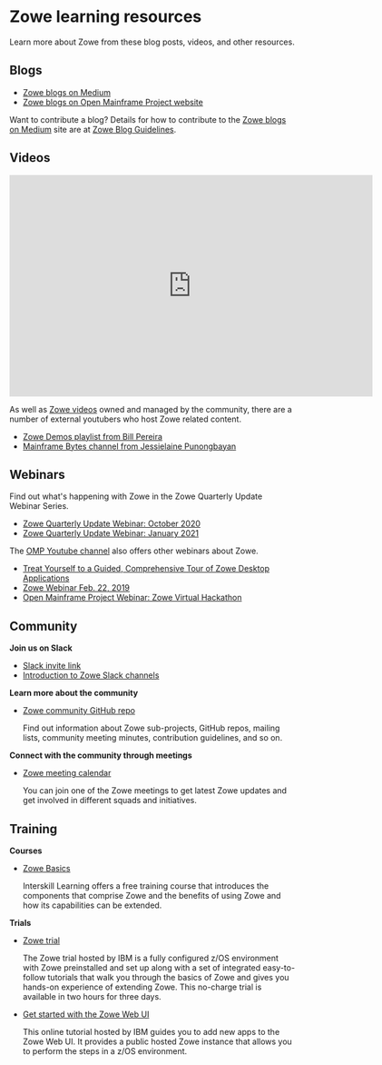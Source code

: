 # Zowe learning resources

Learn more about Zowe from these blog posts, videos, and other resources.

## Blogs

- [Zowe blogs on Medium](https://medium.com/zowe)
- [Zowe blogs on Open Mainframe Project website](https://www.openmainframeproject.org/category/blog/zowe)

Want to contribute a blog? Details for how to contribute to the [Zowe blogs on Medium](https://medium.com/zowe) site are at [Zowe Blog Guidelines](https://github.com/zowe/community/blob/master/blogging/blog_guidelines.md).  

## Videos

<iframe class="embed-responsive-item" id="youtubeplayer" title="Zowe videos" type="text/html" width="640" height="390" src="https://www.youtube.com/embed?listType=playlist&list=PL8REpLGaY9QE_9d57tw3KQdwSVLKuTpUZ" frameborder="0" webkitallowfullscreen mozallowfullscreen allowfullscreen> </iframe>

As well as [Zowe videos](https://www.youtube.com/embed?listType=playlist&list=PL8REpLGaY9QE_9d57tw3KQdwSVLKuTpUZ) owned and managed by the community, there are a number of external youtubers who host Zowe related content. 

- [Zowe Demos playlist from Bill Pereira](https://www.youtube.com/playlist?list=PLM85SdWDWtebJ13Kww8rxKlDlWe72D7b3)
- [Mainframe Bytes channel from Jessielaine Punongbayan](https://www.youtube.com/channel/UCZrvxFwT1GpvJuFRyqc5uWg)


## Webinars

Find out what's happening with Zowe in the Zowe Quarterly Update Webinar Series.

- [Zowe Quarterly Update Webinar: October 2020](https://youtu.be/GbAFO5vzBhw)
- [Zowe Quarterly Update Webinar: January 2021](https://youtu.be/ZEwd8wZvbIw)

The [OMP Youtube channel](https://www.youtube.com/channel/UC-WTXQQtz2m5iTflJLK59aw/videos) also offers other webinars about Zowe. 
- [Treat Yourself to a Guided, Comprehensive Tour of Zowe Desktop Applications](https://youtu.be/cbEVbcsaGCs)
- [Zowe Webinar Feb. 22, 2019](https://youtu.be/XixEltbRmds)
- [Open Mainframe Project Webinar: Zowe Virtual Hackathon](https://youtu.be/zIPzaQK2bfU)


## Community

**Join us on Slack** 

- [Slack invite link](https://slack.openmainframeproject.org/)  
- [Introduction to Zowe Slack channels](https://github.com/zowe/community/blob/master/README.md#slack)

**Learn more about the community**

- [Zowe community GitHub repo](https://github.com/zowe/community/blob/master/README.md)

   Find out information about Zowe sub-projects, GitHub repos, mailing lists, community meeting minutes, contribution guidelines, and so on. 

**Connect with the community through meetings** 

- [Zowe meeting calendar](https://lists.openmainframeproject.org/g/zowe-dev/calendar)

   You can join one of the Zowe meetings to get latest Zowe updates and get involved in different squads and initiatives.

## Training

**Courses**

- [Zowe Basics](https://interskill.com/course-catalog/Zowe-Basics.html)

  Interskill Learning offers a free training course that introduces the components that comprise Zowe and the benefits of using Zowe and how its capabilities can be extended. 

**Trials**

- [Zowe trial](https://www.openmainframeproject.org/projects/zowe/ztrial)

   The Zowe trial hosted by IBM is a fully configured z/OS environment with Zowe preinstalled and set up along with a set of integrated easy-to-follow tutorials that walk you through the basics of Zowe and gives you hands-on experience of extending Zowe. This no-charge trial is available in two hours for three days. 

- [Get started with the Zowe Web UI](https://developer.ibm.com/components/ibmz/tutorials/zowe-step-by-step-tutorial/)
   
   This online tutorial hosted by IBM guides you to add new apps to the Zowe Web UI. It provides a public hosted Zowe instance that allows you to perform the steps in a z/OS environment. 


